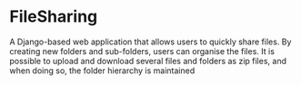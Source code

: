 # FileSharing
A Django-based web application that allows users to quickly share files. By creating new folders and sub-folders,
users can organise the files.
It is possible to upload and download several files and folders as zip files, and when doing so, the folder hierarchy
is maintained
